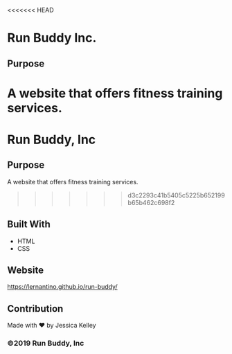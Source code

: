 <<<<<<< HEAD
# Run Buddy Inc.

## Purpose

A website that offers fitness training services.
=======
# Run Buddy, Inc

## Purpose
A website that offers fitness training services. 
>>>>>>> d3c2293c41b5405c5225b652199b65b462c698f2

## Built With

- HTML
- CSS

## Website

https://lernantino.github.io/run-buddy/

## Contribution

Made with ❤️ by Jessica Kelley

### ©️2019 Run Buddy, Inc 
